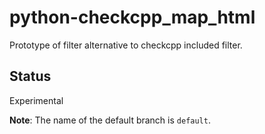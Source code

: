 # python-checkcpp_map_html
Prototype of filter alternative to checkcpp included filter.

## Status
Experimental

**Note**: The name of the default branch is `default`.
